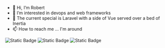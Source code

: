 - 👋 Hi, I’m Robert
- 👀 I’m interested in devops and web frameworks
- 🌱 The current special is Laravel with a side of Vue served over a bed of Inertia
- 📫 How to reach me ... I'm around

<!---
rholak/rholak is a ✨ special ✨ repository because its `README.md` (this file) appears on your GitHub profile.
You can click the Preview link to take a look at your changes.
--->

![Static Badge](https://img.shields.io/badge/skills-passing-green)
![Static Badge](https://img.shields.io/badge/experisnce-passing-green)
![Static Badge](https://img.shields.io/badge/wizardry-passing-green)

